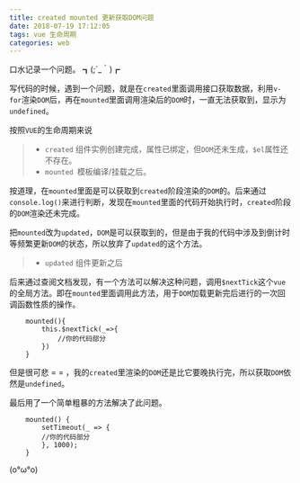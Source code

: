 ```yaml
---
title: created mounted 更新获取DOM问题
date: 2018-07-19 17:12:05
tags: vue 生命周期
categories: web
---
```

口水记录一个问题。 ┓(;´_｀)┏ 

写代码的时候，遇到一个问题，就是在`created`里面调用接口获取数据，利用`v-for`渲染`DOM`后，再在`mounted`里面调用渲染后的`DOM`时，一直无法获取到，显示为`undefined`。
<!--more-->

按照`VUE`的生命周期来说  
> * `created` 组件实例创建完成，属性已绑定，但`DOM`还未生成，`$el`属性还不存在。  
> * `mounted `模板编译/挂载之后。  

按道理，在`mounted`里面是可以获取到`created`阶段渲染的`DOM`的。后来通过`console.log()`来进行判断，发现在`mounted`里面的代码开始执行时，`created`阶段的`DOM`渲染还未完成。  

把`mounted`改为`updated`，`DOM`是可以获取到的，但是由于我的代码中涉及到倒计时等频繁更新`DOM`的状态，所以放弃了`updated`的这个方法。  
> * `updated`  组件更新之后

后来通过查阅文档发现，有一个方法可以解决这种问题，调用`$nextTick`这个`vue`的全局方法。即在`mounted`里面调用此方法，用于`DOM`加载更新完后进行的一次回调函数性质的操作。  

        mounted(){
            this.$nextTick(_=>{
                //你的代码部分
            })
        }

但是很可悲 = = ，我的`created`里渲染的`DOM`还是比它要晚执行完，所以获取`DOM`依然是`undefined`。  

最后用了一个简单粗暴的方法解决了此问题。  

        mounted() {
            setTimeout(_ => {
            //你的代码部分
            }, 1000);
        }  

 (o°ω°o) 

